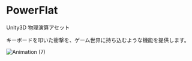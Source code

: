 # PowerFlat
Unity3D 物理演算アセット

キーボードを叩いた衝撃を、ゲーム世界に持ち込むような機能を提供します。

![Animation (7)](https://user-images.githubusercontent.com/12965248/170281075-2635623a-01ee-4144-997b-71856dc34c11.gif)
